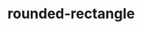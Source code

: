 # rounded-rectangle

<div id="example"></div>
<script type="application/javascript">
  new Vue({
    el: '#example',
    template: '<live-code class="full" :template="code" mode="html>iframe" :debounce="200" />',
    data: {
      code:
`
<script src="${location.origin+location.pathname}/global.js"><\/script>

<style>
    body, html {
        width: 100%;
        height: 100%;
        margin: 0;
        padding: 0;
        overflow: hidden;
        background: #191919;
        color: #ccc;
    }
</style>

<i-scene id="scene" experimental-webgl>
    <i-ambient-light intensity="0.3"></i-ambient-light>
    <i-point-light
        id="light"
        color="white"
        position="300 300 300"
        size="0 0 0"
        cast-shadow="true"
        intensity="0.8"
        >
    </i-point-light>
    <i-rounded-rectangle
        id="rect1"
        corner-radius="45"
        thickness="1"
        quadratic-corners="true"
        align="0.5 0.5"
        mount-point="0.5 0.5"
        size="100 100 100"
        position="55"
        color="skyblue"
    >
    </i-rounded-rectangle>
    <i-rounded-rectangle
        id="rect2"
        corner-radius="45"
        thickness="1"
        quadratic-corners="false"
        align="0.5 0.5"
        mount-point="0.5 0.5"
        size="100 100 100"
        position="-55"
        color="pink"
    >
    </i-rounded-rectangle>

</i-scene>

<script>
    // defines the default names for the HTML elements
    LUME.useDefaultNames()

    const light = document.querySelector('#light')

    document.addEventListener('pointermove', event => {
        event.preventDefault()
        light.position.x = event.clientX
        light.position.y = event.clientY
    })

    rect1.rotation = (x, y) => [0, ++y, 0]
    rect2.rotation = (x, y) => [0, ++y, 0]

    scene.on(LUME.Events.GL_LOAD, async () => {
        // TODO fix order of events. Promise.resolve() should not be needed here.
        await Promise.resolve()
        light.three.shadow.radius = 2
        light.three.distance = 800
        light.three.shadow.bias = -0.001

        // rect1.three.material.side = THREE.DoubleSide
        // rect1.three.material.wireframe = true
    })
<\/script>

`
    },
  })
</script>
